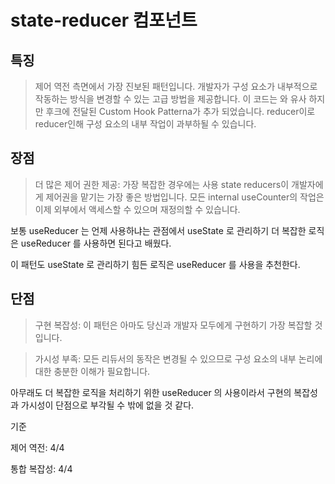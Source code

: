 # state-reducer 컴포넌트

## 특징

> 제어 역전 측면에서 가장 진보된 패턴입니다. 개발자가 구성 요소가 내부적으로 작동하는 방식을 변경할 수 있는 고급 방법을 제공합니다.
> 이 코드는 와 유사 하지만 후크에 전달된 Custom Hook Patterna가 추가 되었습니다. reducer이로 reducer인해 구성 요소의 내부 작업이 과부하될 수 있습니다.

## 장점

> 더 많은 제어 권한 제공: 가장 복잡한 경우에는 사용 state reducers이 개발자에게 제어권을 맡기는 가장 좋은 방법입니다. 모든 internal useCounter의 작업은 이제 외부에서 액세스할 수 있으며 재정의할 수 있습니다.

보통 useReducer 는 언제 사용하냐는 관점에서 useState 로 관리하기 더 복잡한 로직은 useReducer 를 사용하면 된다고 배웠다.

이 패턴도 useState 로 관리하기 힘든 로직은 useReducer 를 사용을 추천한다.

## 단점

> 구현 복잡성: 이 패턴은 아마도 당신과 개발자 모두에게 구현하기 가장 복잡할 것입니다.

> 가시성 부족: 모든 리듀서의 동작은 변경될 수 있으므로 구성 요소의 내부 논리에 대한 충분한 이해가 필요합니다.

아무래도 더 복잡한 로직을 처리하기 위한 useReducer 의 사용이라서
구현의 복잡성과 가시성이 단점으로 부각될 수 밖에 없을 것 같다.

기준

제어 역전: 4/4

통합 복잡성: 4/4


